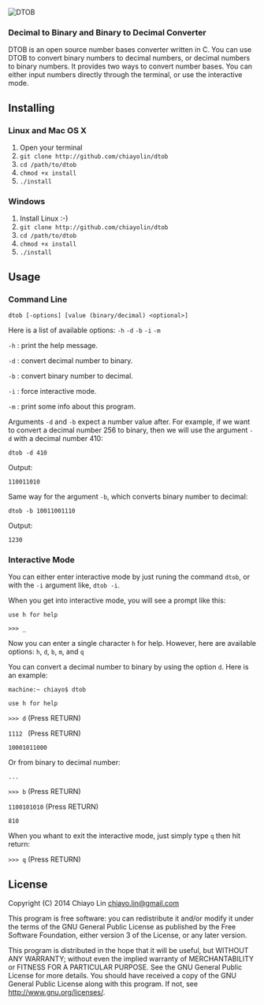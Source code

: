 ![DTOB](https://dl.dropboxusercontent.com/u/221687308/www/resources/github/dtob_logo.png)

### Decimal to Binary and Binary to Decimal Converter

DTOB is an open source number bases converter written in C. You can use DTOB to convert binary numbers to decimal numbers, or decimal numbers to binary numbers. It provides two ways to convert number bases. You can either input numbers directly through the terminal, or use the interactive mode.

## Installing

### Linux and Mac OS X
1. Open your terminal
2. `git clone http://github.com/chiayolin/dtob`
3. `cd /path/to/dtob`
4. `chmod +x install`
5. `./install`

### Windows
1. Install Linux :-)
2. `git clone http://github.com/chiayolin/dtob`
3. `cd /path/to/dtob`
4. `chmod +x install`
5. `./install`

## Usage

### Command Line
`dtob [-options] [value (binary/decimal) <optional>]`

Here is a list of available options: `-h` `-d` `-b` `-i` `-m`

`-h` : print the help message.

`-d` : convert decimal number to binary.

`-b` : convert binary number to decimal.

`-i` : force interactive mode.

`-m` : print some info about this program.

Arguments `-d` and `-b` expect a number value after. For example, if we want to convert a decimal number 256 to binary, then we will use the argument `-d` with a decimal number 410:

`dtob -d 410`

Output:

`110011010`

Same way for the argument `-b`, which converts binary number to decimal:

`dtob -b 10011001110`

Output:

`1230`

### Interactive Mode

You can either enter interactive mode by just runing the command `dtob`, or with the `-i` argument like, `dtob -i`.

When you get into interactive mode, you will see a prompt like this:

`use h for help` 

`>>> _`

Now you can enter a single character `h` for help. However, here are available options: `h`, `d`, `b`, `m`, and `q`

You can convert a decimal number to binary by using the option `d`. Here is an example:

`machine:~ chiayo$ dtob`

`use h for help` 

`>>> d` (Press RETURN)

`1112 ` (Press RETURN)

`10001011000`

Or from binary to decimal number:

`...`

`>>> b` (Press RETURN)

`1100101010` (Press RETURN)

`810`

When you whant to exit the interactive mode, just simply type `q` then hit return:

`>>> q` (Press RETURN)

## License

Copyright (C) 2014  Chiayo Lin <chiayo.lin@gmail.com>

This program is free software: you can redistribute it and/or modify it under the terms of the GNU General Public License as published by the Free Software Foundation, either version 3 of the License, or any later version.

This program is distributed in the hope that it will be useful, but WITHOUT ANY WARRANTY; without even the implied warranty of MERCHANTABILITY or FITNESS FOR A PARTICULAR PURPOSE. See the GNU General Public License for more details. You should have received a copy of the GNU General Public License along with this program. If not, see <http://www.gnu.org/licenses/>.

